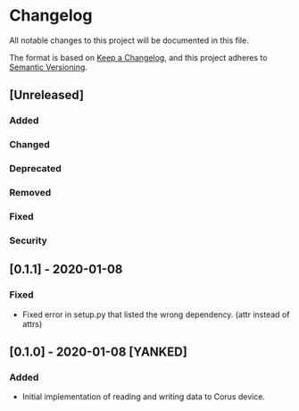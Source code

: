 # Changelog
All notable changes to this project will be documented in this file.

The format is based on [Keep a Changelog](https://keepachangelog.com/en/1.0.0/),
and this project adheres to [Semantic Versioning](https://semver.org/spec/v2.0.0.html).

## [Unreleased]
### Added 
### Changed
### Deprecated
### Removed
### Fixed
### Security

## [0.1.1] - 2020-01-08

### Fixed
- Fixed error in setup.py that listed the wrong dependency. (attr instead of attrs)

## [0.1.0] - 2020-01-08 [YANKED]

### Added
- Initial implementation of reading and writing data to Corus device.